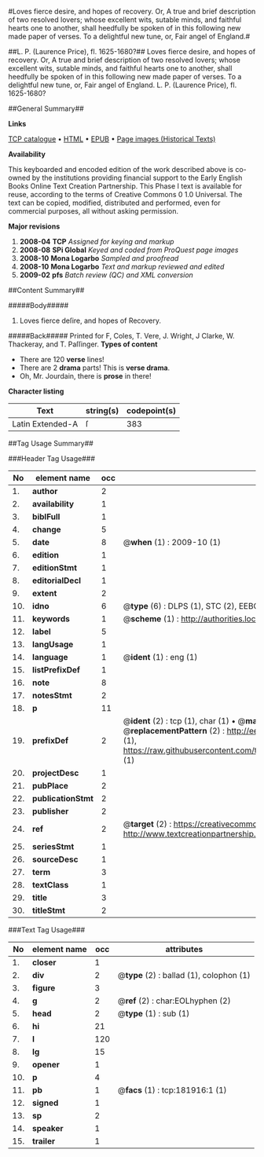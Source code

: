 #Loves fierce desire, and hopes of recovery. Or, A true and brief description of two resolved lovers; whose excellent wits, sutable minds, and faithful hearts one to another, shall heedfully be spoken of in this following new made paper of verses. To a delightful new tune, or, Fair angel of England.#

##L. P. (Laurence Price), fl. 1625-1680?##
Loves fierce desire, and hopes of recovery. Or, A true and brief description of two resolved lovers; whose excellent wits, sutable minds, and faithful hearts one to another, shall heedfully be spoken of in this following new made paper of verses. To a delightful new tune, or, Fair angel of England.
L. P. (Laurence Price), fl. 1625-1680?

##General Summary##

**Links**

[TCP catalogue](http://www.ota.ox.ac.uk/tcp/)  • 
[HTML](http://tei.it.ox.ac.uk/tcp/Texts-HTML/free/B04/B04818.html)  • 
[EPUB](http://tei.it.ox.ac.uk/tcp/Texts-EPUB/free/B04/B04818.epub) • 
[Page images (Historical Texts)](https://data.historicaltexts.jisc.ac.uk/view?pubId=eebo-99887208e&pageId=eebo-99887208e-181916-1)

**Availability**

This keyboarded and encoded edition of the
	       work described above is co-owned by the institutions
	       providing financial support to the Early English Books
	       Online Text Creation Partnership. This Phase I text is
	       available for reuse, according to the terms of Creative
	       Commons 0 1.0 Universal. The text can be copied,
	       modified, distributed and performed, even for
	       commercial purposes, all without asking permission.

**Major revisions**

1. __2008-04__ __TCP__ *Assigned for keying and markup*
1. __2008-08__ __SPi Global__ *Keyed and coded from ProQuest page images*
1. __2008-10__ __Mona Logarbo__ *Sampled and proofread*
1. __2008-10__ __Mona Logarbo__ *Text and markup reviewed and edited*
1. __2009-02__ __pfs__ *Batch review (QC) and XML conversion*

##Content Summary##

#####Body#####

1. Loves fierce deſire, and hopes of Recovery.

#####Back#####
Printed for F, Coles, T. Vere, J. Wright, J Clarke, W. Thackeray, and T. Paſſinger.
**Types of content**

  * There are 120 **verse** lines!
  * There are 2 **drama** parts! This is **verse drama**.
  * Oh, Mr. Jourdain, there is **prose** in there!

**Character listing**


|Text|string(s)|codepoint(s)|
|---|---|---|
|Latin Extended-A|ſ|383|

##Tag Usage Summary##

###Header Tag Usage###

|No|element name|occ|attributes|
|---|---|---|---|
|1.|__author__|2||
|2.|__availability__|1||
|3.|__biblFull__|1||
|4.|__change__|5||
|5.|__date__|8| @__when__ (1) : 2009-10 (1)|
|6.|__edition__|1||
|7.|__editionStmt__|1||
|8.|__editorialDecl__|1||
|9.|__extent__|2||
|10.|__idno__|6| @__type__ (6) : DLPS (1), STC (2), EEBO-CITATION (1), PROQUEST (1), VID (1)|
|11.|__keywords__|1| @__scheme__ (1) : http://authorities.loc.gov/ (1)|
|12.|__label__|5||
|13.|__langUsage__|1||
|14.|__language__|1| @__ident__ (1) : eng (1)|
|15.|__listPrefixDef__|1||
|16.|__note__|8||
|17.|__notesStmt__|2||
|18.|__p__|11||
|19.|__prefixDef__|2| @__ident__ (2) : tcp (1), char (1)  •  @__matchPattern__ (2) : ([0-9\-]+):([0-9IVX]+) (1), (.+) (1)  •  @__replacementPattern__ (2) : http://eebo.chadwyck.com/downloadtiff?vid=$1&page=$2 (1), https://raw.githubusercontent.com/textcreationpartnership/Texts/master/tcpchars.xml#$1 (1)|
|20.|__projectDesc__|1||
|21.|__pubPlace__|2||
|22.|__publicationStmt__|2||
|23.|__publisher__|2||
|24.|__ref__|2| @__target__ (2) : https://creativecommons.org/publicdomain/zero/1.0/ (1), http://www.textcreationpartnership.org/docs/. (1)|
|25.|__seriesStmt__|1||
|26.|__sourceDesc__|1||
|27.|__term__|3||
|28.|__textClass__|1||
|29.|__title__|3||
|30.|__titleStmt__|2||


###Text Tag Usage###

|No|element name|occ|attributes|
|---|---|---|---|
|1.|__closer__|1||
|2.|__div__|2| @__type__ (2) : ballad (1), colophon (1)|
|3.|__figure__|3||
|4.|__g__|2| @__ref__ (2) : char:EOLhyphen (2)|
|5.|__head__|2| @__type__ (1) : sub (1)|
|6.|__hi__|21||
|7.|__l__|120||
|8.|__lg__|15||
|9.|__opener__|1||
|10.|__p__|4||
|11.|__pb__|1| @__facs__ (1) : tcp:181916:1 (1)|
|12.|__signed__|1||
|13.|__sp__|2||
|14.|__speaker__|1||
|15.|__trailer__|1||
